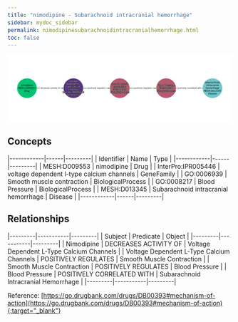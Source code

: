 ```yaml
---
title: "nimodipine - Subarachnoid intracranial hemorrhage"
sidebar: mydoc_sidebar
permalink: nimodipinesubarachnoidintracranialhemorrhage.html
toc: false 
---
```


![Path Visualization](/images/nimodipinesubarachnoidintracranialhemorrhage.png)

## Concepts

|------------|------|---------|
| Identifier | Name | Type    |
|------------|------|---------|
| MESH:D009553 | nimodipine | Drug |
| InterPro:IPR005446 | voltage dependent l-type calcium channels | GeneFamily |
| GO:0006939 | Smooth muscle contraction | BiologicalProcess |
| GO:0008217 | Blood Pressure | BiologicalProcess |
| MESH:D013345 | Subarachnoid intracranial hemorrhage | Disease |
|------------|------|---------|

## Relationships

|---------|-----------|---------|
| Subject | Predicate | Object  |
|---------|-----------|---------|
| Nimodipine | DECREASES ACTIVITY OF | Voltage Dependent L-Type Calcium Channels |
| Voltage Dependent L-Type Calcium Channels | POSITIVELY REGULATES | Smooth Muscle Contraction |
| Smooth Muscle Contraction | POSITIVELY REGULATES | Blood Pressure |
| Blood Pressure | POSITIVELY CORRELATED WITH | Subarachnoid Intracranial Hemorrhage |
|---------|-----------|---------|

Reference: [https://go.drugbank.com/drugs/DB00393#mechanism-of-action](https://go.drugbank.com/drugs/DB00393#mechanism-of-action){:target="_blank"}